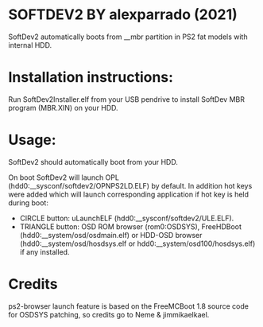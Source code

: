 # SOFTDEV2 BY alexparrado (2021)


SoftDev2 automatically boots from __mbr partition in PS2 fat models with internal HDD.


# Installation instructions:


Run SoftDev2Installer.elf from your USB pendrive to install SoftDev MBR program (MBR.XIN) on your HDD. 


# Usage:


SoftDev2 should automatically boot from your HDD.

On boot SoftDev2 will launch OPL (hdd0:__sysconf/softdev2/OPNPS2LD.ELF) by default. In addition hot keys were added which will launch corresponding application if hot key is held during boot:

- CIRCLE button: uLaunchELF (hdd0:__sysconf/softdev2/ULE.ELF).
- TRIANGLE button: OSD ROM browser (rom0:OSDSYS), FreeHDBoot (hdd0:__system/osd/osdmain.elf) or HDD-OSD browser (hdd0:__system/osd/hosdsys.elf or hdd0:__system/osd100/hosdsys.elf) if any installed.

# Credits
ps2-browser launch feature is based on the FreeMCBoot 1.8 source code for OSDSYS patching, so credits go to Neme & jimmikaelkael.
